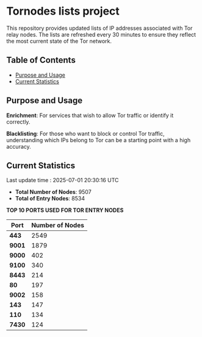 # Tornodes lists project

This repository provides updated lists of IP addresses associated with Tor relay nodes. The lists are refreshed every 30 minutes to ensure they reflect the most current state of the Tor network.

## Table of Contents

- [Purpose and Usage](#purpose-and-usage)
- [Current Statistics](#current-statistics)


## Purpose and Usage

**Enrichment**: For services that wish to allow Tor traffic or identify it correctly.

**Blacklisting**: For those who want to block or control Tor traffic, understanding which IPs belong to Tor can be a starting point with a high accuracy.

## Current Statistics

Last update time : 2025-07-01 20:30:16 UTC

- **Total Number of Nodes**: 9507
- **Total of Entry Nodes**: 8534

**TOP 10 PORTS USED FOR TOR ENTRY NODES**

| **Port** | **Number of Nodes** |
|------|-----------------|
| **443**   | 2549  |
| **9001**   | 1879  |
| **9000**   | 402  |
| **9100**   | 340  |
| **8443**   | 214  |
| **80**   | 197  |
| **9002**   | 158  |
| **143**   | 147  |
| **110**   | 134  |
| **7430**   | 124  |

